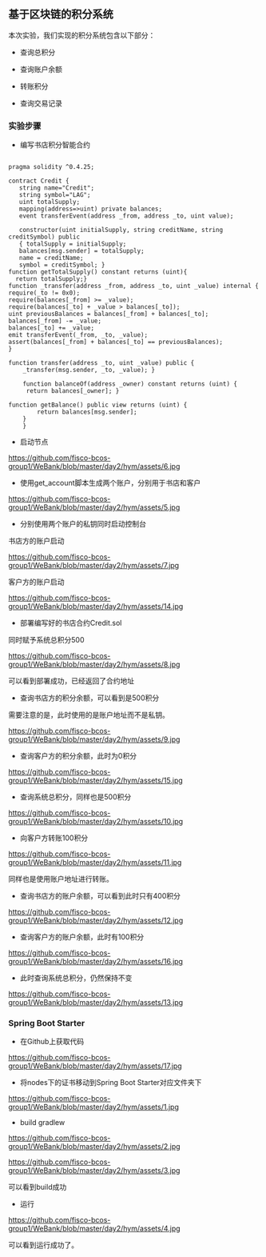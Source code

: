 ## 基于区块链的积分系统

本次实验，我们实现的积分系统包含以下部分：

* 查询总积分

* 查询账户余额
* 转账积分
* 查询交易记录



### 实验步骤

* 编写书店积分智能合约

```

pragma solidity ^0.4.25;

contract Credit {
   string name="Credit";
   string symbol="LAG";
   uint totalSupply;
   mapping(address=>uint) private balances;
   event transferEvent(address _from, address _to, uint value);
   
   constructor(uint initialSupply, string creditName, string creditSymbol) public
   { totalSupply = initialSupply; 
   balances[msg.sender] = totalSupply; 
   name = creditName; 
   symbol = creditSymbol; }
function getTotalSupply() constant returns (uint){
  return totalSupply;}
function _transfer(address _from, address _to, uint _value) internal {
require(_to != 0x0); 
require(balances[_from] >= _value); 
require(balances[_to] + _value > balances[_to]); 
uint previousBalances = balances[_from] + balances[_to]; 
balances[_from] -= _value; 
balances[_to] += _value;
emit transferEvent(_from, _to, _value);   
assert(balances[_from] + balances[_to] == previousBalances);  
}

function transfer(address _to, uint _value) public {
    _transfer(msg.sender, _to, _value); }
    
    function balanceOf(address _owner) constant returns (uint) {
     return balances[_owner]; }

function getBalance() public view returns (uint) {
        return balances[msg.sender];
    }
    }
```

* 启动节点

https://github.com/fisco-bcos-group1/WeBank/blob/master/day2/hym/assets/6.jpg

* 使用get_account脚本生成两个账户，分别用于书店和客户

https://github.com/fisco-bcos-group1/WeBank/blob/master/day2/hym/assets/5.jpg

* 分别使用两个账户的私钥同时启动控制台

书店方的账户启动

https://github.com/fisco-bcos-group1/WeBank/blob/master/day2/hym/assets/7.jpg

客户方的账户启动

https://github.com/fisco-bcos-group1/WeBank/blob/master/day2/hym/assets/14.jpg

* 部署编写好的书店合约Credit.sol

同时赋予系统总积分500

https://github.com/fisco-bcos-group1/WeBank/blob/master/day2/hym/assets/8.jpg

可以看到部署成功，已经返回了合约地址

* 查询书店方的积分余额，可以看到是500积分

需要注意的是，此时使用的是账户地址而不是私钥。

https://github.com/fisco-bcos-group1/WeBank/blob/master/day2/hym/assets/9.jpg

* 查询客户方的积分余额，此时为0积分

https://github.com/fisco-bcos-group1/WeBank/blob/master/day2/hym/assets/15.jpg

* 查询系统总积分，同样也是500积分

https://github.com/fisco-bcos-group1/WeBank/blob/master/day2/hym/assets/10.jpg

* 向客户方转账100积分

https://github.com/fisco-bcos-group1/WeBank/blob/master/day2/hym/assets/11.jpg

同样也是使用账户地址进行转账。

* 查询书店方的账户余额，可以看到此时只有400积分

https://github.com/fisco-bcos-group1/WeBank/blob/master/day2/hym/assets/12.jpg

* 查询客户方的账户余额，此时有100积分

https://github.com/fisco-bcos-group1/WeBank/blob/master/day2/hym/assets/16.jpg

* 此时查询系统总积分，仍然保持不变

https://github.com/fisco-bcos-group1/WeBank/blob/master/day2/hym/assets/13.jpg





### Spring Boot Starter

* 在Github上获取代码

https://github.com/fisco-bcos-group1/WeBank/blob/master/day2/hym/assets/17.jpg

* 将nodes下的证书移动到Spring Boot Starter对应文件夹下

https://github.com/fisco-bcos-group1/WeBank/blob/master/day2/hym/assets/1.jpg

* build gradlew

https://github.com/fisco-bcos-group1/WeBank/blob/master/day2/hym/assets/2.jpg

https://github.com/fisco-bcos-group1/WeBank/blob/master/day2/hym/assets/3.jpg

可以看到build成功

* 运行

https://github.com/fisco-bcos-group1/WeBank/blob/master/day2/hym/assets/4.jpg

可以看到运行成功了。